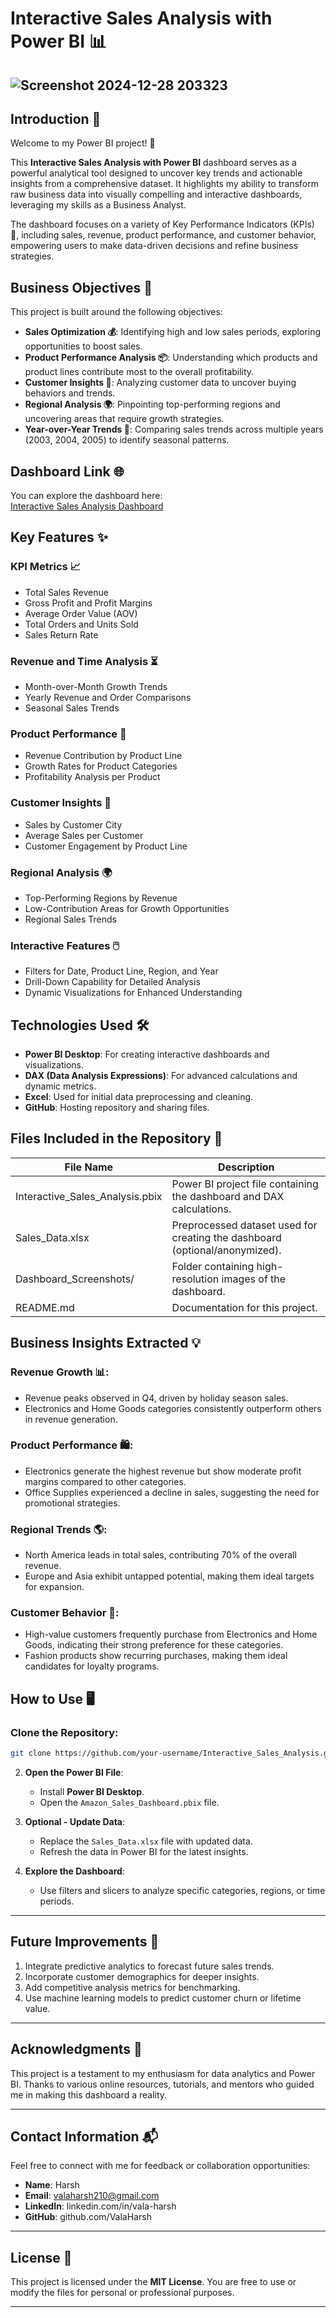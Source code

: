 # Interactive Sales Analysis with Power BI 📊

![Screenshot 2024-12-28 203323](https://github.com/user-attachments/assets/1ea96ea5-4f20-4804-961e-e1386cc46278)
---
## Introduction 🌟
Welcome to my Power BI project! 🎉

This **Interactive Sales Analysis with Power BI** dashboard serves as a powerful analytical tool designed to uncover key trends and actionable insights from a comprehensive dataset. It highlights my ability to transform raw business data into visually compelling and interactive dashboards, leveraging my skills as a Business Analyst.

The dashboard focuses on a variety of Key Performance Indicators (KPIs) 🧮, including sales, revenue, product performance, and customer behavior, empowering users to make data-driven decisions and refine business strategies.

## Business Objectives 🎯
This project is built around the following objectives:

- **Sales Optimization 💰**: Identifying high and low sales periods, exploring opportunities to boost sales.
- **Product Performance Analysis 📦**: Understanding which products and product lines contribute most to the overall profitability.
- **Customer Insights 👥**: Analyzing customer data to uncover buying behaviors and trends.
- **Regional Analysis 🌍**: Pinpointing top-performing regions and uncovering areas that require growth strategies.
- **Year-over-Year Trends 📆**: Comparing sales trends across multiple years (2003, 2004, 2005) to identify seasonal patterns.

## Dashboard Link 🌐
You can explore the dashboard here:  
[Interactive Sales Analysis Dashboard](https://app.powerbi.com/groups/me/reports/3fa8c5bc-8f21-4d46-9869-b4dab8f89b8b/0fe1e5c1b7e54f7b9929?experience=power-bi)

## Key Features ✨

### KPI Metrics 📈
- Total Sales Revenue
- Gross Profit and Profit Margins
- Average Order Value (AOV)
- Total Orders and Units Sold
- Sales Return Rate

### Revenue and Time Analysis ⏳
- Month-over-Month Growth Trends
- Yearly Revenue and Order Comparisons
- Seasonal Sales Trends

### Product Performance 🛒
- Revenue Contribution by Product Line
- Growth Rates for Product Categories
- Profitability Analysis per Product

### Customer Insights 👥
- Sales by Customer City
- Average Sales per Customer
- Customer Engagement by Product Line

### Regional Analysis 🌍
- Top-Performing Regions by Revenue
- Low-Contribution Areas for Growth Opportunities
- Regional Sales Trends

### Interactive Features 🖱️
- Filters for Date, Product Line, Region, and Year
- Drill-Down Capability for Detailed Analysis
- Dynamic Visualizations for Enhanced Understanding

## Technologies Used 🛠️
- **Power BI Desktop**: For creating interactive dashboards and visualizations.
- **DAX (Data Analysis Expressions)**: For advanced calculations and dynamic metrics.
- **Excel**: Used for initial data preprocessing and cleaning.
- **GitHub**: Hosting repository and sharing files.

## Files Included in the Repository 📂

| File Name                           | Description                                                               |
|--------------------------------------|---------------------------------------------------------------------------|
| Interactive_Sales_Analysis.pbix      | Power BI project file containing the dashboard and DAX calculations.       |
| Sales_Data.xlsx                      | Preprocessed dataset used for creating the dashboard (optional/anonymized).|
| Dashboard_Screenshots/               | Folder containing high-resolution images of the dashboard.                |
| README.md                            | Documentation for this project.                                           |

## Business Insights Extracted 💡

### Revenue Growth 📊:
- Revenue peaks observed in Q4, driven by holiday season sales.
- Electronics and Home Goods categories consistently outperform others in revenue generation.

### Product Performance 🛍️:
- Electronics generate the highest revenue but show moderate profit margins compared to other categories.
- Office Supplies experienced a decline in sales, suggesting the need for promotional strategies.

### Regional Trends 🌎:
- North America leads in total sales, contributing 70% of the overall revenue.
- Europe and Asia exhibit untapped potential, making them ideal targets for expansion.

### Customer Behavior 👥:
- High-value customers frequently purchase from Electronics and Home Goods, indicating their strong preference for these categories.
- Fashion products show recurring purchases, making them ideal candidates for loyalty programs.

## How to Use 🖥️

### Clone the Repository:
```bash
git clone https://github.com/your-username/Interactive_Sales_Analysis.git
```  

2. **Open the Power BI File**:  
   - Install **Power BI Desktop**.  
   - Open the `Amazon_Sales_Dashboard.pbix` file.  

3. **Optional - Update Data**:  
   - Replace the `Sales_Data.xlsx` file with updated data.  
   - Refresh the data in Power BI for the latest insights.  

4. **Explore the Dashboard**:  
   - Use filters and slicers to analyze specific categories, regions, or time periods.  

---

## **Future Improvements** 🔮  

1. Integrate predictive analytics to forecast future sales trends.  
2. Incorporate customer demographics for deeper insights.  
3. Add competitive analysis metrics for benchmarking.  
4. Use machine learning models to predict customer churn or lifetime value.  

---

## **Acknowledgments** 🙏  

This project is a testament to my enthusiasm for data analytics and Power BI. Thanks to various online resources, tutorials, and mentors who guided me in making this dashboard a reality.  

---

## **Contact Information** 📬  

Feel free to connect with me for feedback or collaboration opportunities:  

- **Name**: Harsh  
- **Email**: valaharsh210@gmail.com 
- **LinkedIn**: linkedin.com/in/vala-harsh  
- **GitHub**: github.com/ValaHarsh 

---

## **License** 📜  

This project is licensed under the **MIT License**. You are free to use or modify the files for personal or professional purposes.  

---
